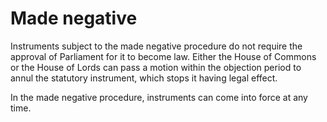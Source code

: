 # Made negative 

Instruments subject to the made negative procedure do not require the approval of Parliament for it to become law. Either the House of Commons or the House of Lords can pass a motion within the objection period to annul the statutory instrument, which stops it having legal effect. 

In the made negative procedure, instruments can come into force at any time.